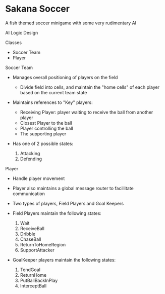 # Sakana Soccer

A fish themed soccer minigame with some very rudimentary AI

AI Logic Design

Classes

- Soccer Team
- Player

Soccer Team

- Manages overall positioning of players on the field

  - Divide field into cells, and maintain the "home cells" of each player based on the current
    team state

- Maintains references to "Key" players:

  - Receiving Player: player waiting to receive the ball from another player
  - Closest Player to the ball
  - Player controlling the ball
  - The supporting player

- Has one of 2 possible states:

  1. Attacking
  2. Defending

Player

- Handle player movement
- Player also maintains a global message router to facillitate communication
- Two types of players, Field Players and Goal Keepers

- Field Players maintain the following states:

  1. Wait
  2. ReceiveBall
  3. Dribble
  4. ChaseBall
  5. ReturnToHomeRegion
  6. SupportAttacker

- GoalKeeper players maintain the following states:

  1. TendGoal
  2. ReturnHome
  3. PutBallBackInPlay
  4. InterceptBall
